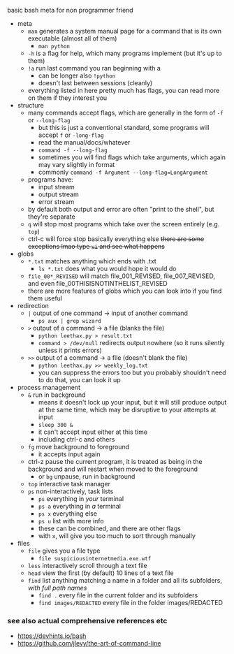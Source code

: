 basic bash meta for non programmer friend

* meta
    * `man` generates a system manual page for a command that is its own executable (almost all of them)
        * `man python`
    * `-h` is a flag for help, which many programs implement (but it's up to them)
    * `!a` run last command you ran beginning with a
        * can be longer also `!python`
        * doesn't last between sessions (cleanly)
    * everything listed in here pretty much has flags, you can read more on them if they interest you
* structure
    * many commands accept flags, which are generally in the form of `-f` or `--long-flag`
        * but this is just a conventional standard, some programs will accept `f` or `-long-flag`
        * read the manual/docs/whatever
        * `command -f --long-flag`
        * sometimes you will find flags which take arguments, which again may vary slightly in format
        * commonly `command -f Argument --long-flag=LongArgument` 
    * programs have:
        * input stream
        * output stream
        * error stream
    * by default both output and error are often "print to the shell", but they're separate
    * `q` will stop most programs which take over the screen entirely (e.g. `top`)
    * ctrl-c will force stop basically everything else
        ~~there are some exceptions lmao type `vi` and see what happens~~
* globs
    * `*.txt` matches anything which ends with .txt
        * `ls *.txt` does what you would hope it would do
    * `file_00*_REVISED` will match file_001_REVISED, file_007_REVISED, and even file_00THISISNOTINTHELIST_REVISED
    * there are more features of globs which you can look into if you find them useful
* redirection
    * `|` output of one command -> input of another command
        *  `ps aux | grep wizard`
    * `>` output of a command -> a file (blanks the file)
        *  `python leethax.py > result.txt`
        * `command > /dev/null` redirects output nowhere (so it runs silently unless it prints errors)
    * `>>` output of a command -> a file (doesn't blank the file)
        * `python leethax.py >> weekly_log.txt`
        * you can suppress the errors too but you probably shouldn't need to do that, you can look it up
* process management
    * `&` run in background
        * means it doesn't lock up your input, but it will still produce output at the same time, which may be disruptive to your attempts at input
        * `sleep 300 &`
        * it can't accept input either at this time 
        * including ctrl-c and others
    * `fg` move background to foreground
        * it accepts input again
    * ctrl-z pause the current program, it is treated as being in the background and will restart when moved to the foreground
        * or `bg` unpause, run in background
    * `top` interactive task manager
    * `ps` non-interactively, task lists
        * `ps` everything in *your* terminal
        * `ps a` everything in *a* terminal
        * `ps x` everything else
        * `ps u` list with more info
        * these can be combined, and there are other flags
        * with `x`, will give you too much to sort through manually
* files
    * `file` gives you a file type
        * `file suspiciousinternetmedia.exe.wtf`
    * `less` interactively scroll through a text file
    * `head` view the first (by default) 10 lines of a text file
    * `find` list anything matching a name in a folder and all its subfolders, *with full path names*
        * `find .` every file in the current folder and its subfolders
        * `find images/REDACTED` every file in the folder images/REDACTED



### see also actual comprehensive references etc

* https://devhints.io/bash
* https://github.com/jlevy/the-art-of-command-line